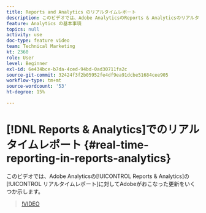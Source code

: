 ```yaml
---
title: Reports and Analytics のリアルタイムレポート
description: このビデオでは、Adobe AnalyticsのReports & Analyticsのリアルタイムレポートに対してAdobeがおこなった更新をいくつか示します。
feature: Analytics の基本事項
topics: null
activity: use
doc-type: feature video
team: Technical Marketing
kt: 2360
role: User
level: Beginner
exl-id: 6e434bce-b7da-4ced-94bd-0ad30711fa2c
source-git-commit: 32424f3f2b05952fe4df9ea91dcbe51684cee905
workflow-type: tm+mt
source-wordcount: '53'
ht-degree: 15%

---
```


# [!DNL Reports & Analytics]でのリアルタイムレポート {#real-time-reporting-in-reports-analytics}

このビデオでは、Adobe Analyticsの[!UICONTROL Reports &amp; Analytics]の[!UICONTROL リアルタイムレポート]に対してAdobeがおこなった更新をいくつか示します。

>[!VIDEO](https://video.tv.adobe.com/v/25454/?quality=12)
